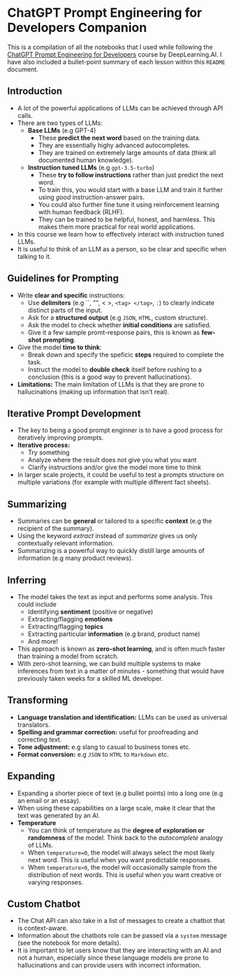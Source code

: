 # ChatGPT Prompt Engineering for Developers Companion

This is a compilation of all the notebooks that I used while following the [ChatGPT Prompt Engineering for Developers](https://www.deeplearning.ai/short-courses/chatgpt-prompt-engineering-for-developers/) course by DeepLearning.AI. I have also included a bullet-point summary of each lesson within this `README` document.

## Introduction
- A lot of the powerful applications of LLMs can be achieved through API calls.
- There are two types of LLMs:
    - **Base LLMs** (e.g GPT-4)
        - These **predict the next word** based on the training data.
        - They are essentially highy advanced autocompletes.
        - They are trained on extremely large amounts of data (think all documented human knowledge).
    - **Instruction tuned LLMs** (e.g `gpt-3.5-turbo`)
        - These **try to follow instructions** rather than just predict the next word.
        - To train this, you would start with a base LLM and train it further using *good* instruction-answer pairs.
        - You could also further fine tune it using reinforcement learning with human feedback (RLHF).
        - They can be trained to be helpful, honest, and harmless. This makes them more practical for real world applications.
- In this course we learn how to effectively interact with instruction tuned LLMs.
- It is useful to think of an LLM as a person, so be clear and specific when talking to it.

## Guidelines for Prompting
- Write **clear and specific** instructions:
    - Use **delimiters** (e.g ``, "", < >, `<tag> </tag>`, `:`) to clearly indicate distinct parts of the input.
    - Ask for a **structured output** (e.g `JSON`, `HTML`, custom structure).
    - Ask the model to check whether **initial conditions** are satisfied.
    - Give it a few sample promt-response pairs, this is known as **few-shot prompting**.
- Give the model **time to think**:
    - Break down and specify the speficic **steps** required to complete the task.
    - Instruct the model to **double check** itself before rushing to a conclusion (this is a good way to prevent hallucinations).
- **Limitations:** The main limitation of LLMs is that they are prone to hallucinations (making up information that isn't real).

## Iterative Prompt Development
- The key to being a good prompt enginner is to have a good process for iteratively improving prompts.
- **Iterative process:**
    - Try something
    - Analyze where the result does not give you what you want
    - Clarify instructions and/or give the model more time to think
- In larger scale projects, it could be useful to test a prompts structure on multiple variations (for example with multiple different fact sheets).

## Summarizing
- Summaries can be **general** or tailored to a specific **context** (e.g the recipient of the summary).
- Using the keyword *extract* instead of *summarize* gives us only contextually relevant information.
- Summarizing is a powerful way to quickly distill large amounts of information (e.g many product reviews).

## Inferring
- The model takes the text as input and performs some analysis. This could include
    - Identifying **sentiment** (positive or negative)
    - Extracting/flagging **emotions**
    - Extracting/flagging **topics**
    - Extracting particular **information** (e.g brand, product name)
    - And more!
- This approach is known as **zero-shot learning**, and is often much faster than training a model from scratch.
- With zero-shot learning, we can build multiple systems to make inferences from text in a matter of minutes - something that would have previously taken weeks for a skilled ML developer.

## Transforming
- **Language translation and identification:** LLMs can be used as universal translators.
- **Spelling and grammar correction:** useful for proofreading and correcting text.
- **Tone adjustment:** e.g slang to casual to business tones etc.
- **Format conversion:** e.g `JSON` to `HTML` to `Markdown` etc.

## Expanding
- Expanding a shorter piece of text (e.g bullet points) into a long one (e.g an email or an essay).
- When using these capabilities on a large scale, make it clear that the text was generated by an AI.
- **Temperature**
    - You can think of temperature as the **degree of exploration or randomness** of the model. Think back to the *autocomplete* analogy of LLMs.
    - When `temperature=0`, the model will always select the most likely next word. This is useful when you want predictable responses.
    - When `temperature>0`, the model will occasionally sample from the distribution of next words. This is useful when you want creative or varying responses.

## Custom Chatbot
- The Chat API can also take in a list of messages to create a chatbot that is context-aware.
- Information about the chatbots role can be passed via a `system` message (see the notebook for more details).
- It is important to let users know that they are interacting with an AI and not a human, especially since these language models are prone to hallucinations and can provide users with incorrect information.